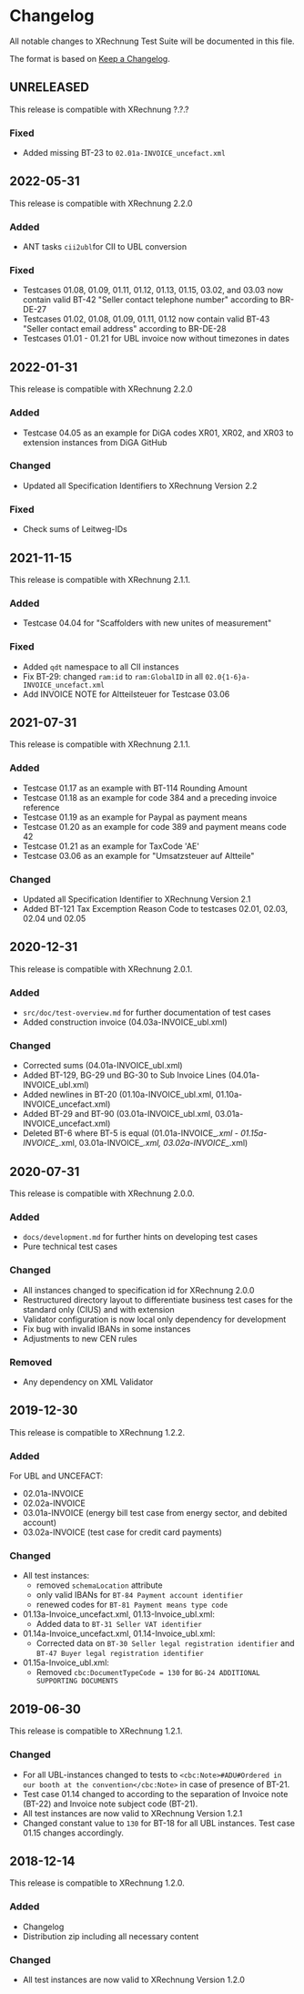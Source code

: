# Changelog

All notable changes to XRechnung Test Suite will be documented in this file.

The format is based on [Keep a Changelog](https://keepachangelog.com/en/1.0.0/).

## UNRELEASED

This release is compatible with XRechnung ?.?.?

### Fixed

* Added missing BT-23 to `02.01a-INVOICE_uncefact.xml`

## 2022-05-31

This release is compatible with XRechnung 2.2.0

### Added

* ANT tasks `cii2ubl`for CII to UBL conversion

### Fixed

* Testcases 01.08, 01.09, 01.11, 01.12, 01.13, 01.15, 03.02, and 03.03 now contain valid BT-42 "Seller contact telephone number" according to BR-DE-27
* Testcases 01.02, 01.08, 01.09, 01.11, 01.12 now contain valid BT-43 "Seller contact email address" according to BR-DE-28
* Testcases 01.01 - 01.21 for UBL invoice now without timezones in dates

## 2022-01-31

This release is compatible with XRechnung 2.2.0

### Added

* Testcase 04.05 as an example for DiGA codes XR01, XR02, and XR03 to extension instances from DiGA GitHub

### Changed

* Updated all Specification Identifiers to XRechnung Version 2.2

### Fixed

* Check sums of Leitweg-IDs

## 2021-11-15

This release is compatible with XRechnung 2.1.1.

### Added

* Testcase 04.04 for "Scaffolders with new unites of measurement"

### Fixed

* Added `qdt` namespace to all CII instances
* Fix BT-29: changed `ram:id` to `ram:GlobalID` in all `02.0{1-6}a-INVOICE_uncefact.xml`
* Add INVOICE NOTE for Altteilsteuer for Testcase 03.06

## 2021-07-31

This release is compatible with XRechnung 2.1.1.

### Added

* Testcase 01.17 as an example with BT-114 Rounding Amount
* Testcase 01.18 as an example for code 384 and a preceding invoice reference
* Testcase 01.19 as an example for Paypal as payment means
* Testcase 01.20 as an example for code 389 and payment means code 42
* Testcase 01.21 as an example for TaxCode 'AE' 
* Testcase 03.06 as an example for "Umsatzsteuer auf Altteile"

### Changed

* Updated all Specification Identifier to XRechnung Version 2.1
* Added BT-121 Tax Excemption Reason Code to testcases 02.01, 02.03, 02.04 und 02.05

## 2020-12-31

This release is compatible with XRechnung 2.0.1.

### Added

* `src/doc/test-overview.md` for further documentation of test cases
* Added construction invoice (04.03a-INVOICE_ubl.xml)

### Changed

* Corrected sums (04.01a-INVOICE_ubl.xml)
* Added BT-129, BG-29 und BG-30 to Sub Invoice Lines (04.01a-INVOICE_ubl.xml)
* Added newlines in BT-20 (01.10a-INVOICE_ubl.xml, 01.10a-INVOICE_uncefact.xml)
* Added BT-29 and BT-90 (03.01a-INVOICE_ubl.xml, 03.01a-INVOICE_uncefact.xml)
* Deleted BT-6 where BT-5 is equal (01.01a-INVOICE_*.xml - 01.15a-INVOICE_*.xml, 03.01a-INVOICE_*.xml, 03.02a-INVOICE_*.xml)

## 2020-07-31

This release is compatible with XRechnung 2.0.0.

### Added

* `docs/development.md` for further hints on developing test cases
* Pure technical test cases

### Changed

* All instances changed to specification id for XRechnung 2.0.0
* Restructured directory layout to differentiate business test cases for the standard only (CIUS) and with extension
* Validator configuration is now local only dependency for development
* Fix bug with invalid IBANs in some instances
* Adjustments to new CEN rules


### Removed

* Any dependency on XML Validator

## 2019-12-30

This release is compatible to XRechnung 1.2.2.

### Added

For UBL and UNCEFACT:

* 02.01a-INVOICE
* 02.02a-INVOICE
* 03.01a-INVOICE (energy bill test case from energy sector, and debited account)
* 03.02a-INVOICE (test case for credit card payments)

### Changed

* All test instances:
  * removed `schemaLocation` attribute
  * only valid IBANs for `BT-84 Payment account identifier`
  * renewed codes for `BT-81 Payment means type code`
* 01.13a-Invoice_uncefact.xml, 01.13-Invoice_ubl.xml:
  * Added data to `BT-31 Seller VAT identifier`
* 01.14a-Invoice_uncefact.xml, 01.14-Invoice_ubl.xml:
  * Corrected data on `BT-30 Seller legal registration identifier` and `BT-47 Buyer legal registration identifier`
* 01.15a-Invoice_ubl.xml:
  * Removed `cbc:DocumentTypeCode = 130` for `BG-24 ADDITIONAL SUPPORTING DOCUMENTS`

## 2019-06-30

This release is compatible to XRechnung 1.2.1.

### Changed

* For all UBL-instances changed to tests to `<cbc:Note>#ADU#Ordered in our booth at the convention</cbc:Note>`
 in case of presence of BT-21.
* Test case 01.14 changed to according to the separation of Invoice note (BT-22) and Invoice note subject code (BT-21).
* All test instances are now valid to XRechnung Version 1.2.1
* Changed constant value to `130` for BT-18 for all UBL instances. Test case 01.15 changes accordingly.

## 2018-12-14

This release is compatible to XRechnung 1.2.0.

### Added

* Changelog
* Distribution zip including all necessary content

### Changed

* All test instances are now valid to XRechnung Version 1.2.0

